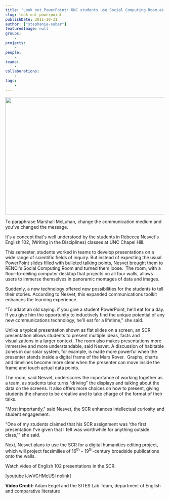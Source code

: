 ```yaml
---
title: "Look out PowerPoint: UNC students use Social Computing Room as a presentation tool"
slug: look-out-powerpoint
publishDate: 2011-10-31
author: ["stephanie-suber"]
featuredImage: null
groups:
    - 
projects:
    - 
people:
    - 
teams: 
    - 
collaborations:
    - 
tags:
    - 
---
```


<!-- tags: ["English 102","Rebecca Nesvet","Social Computing Room"]-->

<a href="https://www.renci.org/wp-content/uploads/2011/10/ppt-alt.jpg"><img class="size-large wp-image-8469 alignnone" title="ppt-alt" src="https://www.renci.org/wp-content/uploads/2011/10/ppt-alt-630x370.jpg" alt="" width="630" height="370" /></a>

To paraphrase Marshall McLuhan, change the communication medium and you've changed the message.

It's a concept that's well understood by the students in Rebecca Nesvet's English 102, (Writing in the Disciplines) classes at UNC Chapel Hill.

This semester, students worked in teams to develop presentations on a wide range of scientific fields of inquiry. But instead of expecting the usual PowerPoint slides filled with bulleted talking points, Nesvet brought them to RENCI's Social Computing Room and turned them loose.  The room, with a floor-to-ceiling computer desktop that projects on all four walls, allows users to immerse themselves in panoramic montages of data and images. 

Suddenly, a new technology offered new possibilities for the students to tell their stories. According to Nesvet, this expanded communications toolkit enhances the learning experience.

"To adapt an old saying. if you give a student PowerPoint, he'll eat for a day. If you give him the opportunity to inductively find the unique potential of any new communications technology, he'll eat for a lifetime," she said.

Unlike a typical presentation shown as flat slides on a screen, an SCR presentation allows students to present multiple ideas, facts and visualizations in a larger context. The room also makes presentations more immersive and more understandable, said Nesvet. A discussion of habitable zones in our solar system, for example, is made more powerful when the presenter stands inside a digital frame of the Mars Rover.  Graphs, charts and timelines become more clear when the presenter can move inside the frame and touch actual data points.

The room, said Nesvet, underscores the importance of working together as a team, as students take turns "driving" the displays and talking about the data on the screens. It also offers more choices on how to present, giving students the chance to be creative and to take charge of the format of their talks.

"Most importantly," said Nesvet, the SCR enhances intellectual curiosity and student engagement.

"One of my students claimed that his SCR assignment was 'the first presentation I've given that I felt was worthwhile for anything outside class,'" she said.

Next, Nesvet plans to use the SCR for a digital humanities editing project, which will project facsimilies of 16<sup>th</sup> – 19<sup>th</sup>-century broadside publications onto the walls.

Watch video of English 102 presentations in the SCR.

[youtube lJwVCHMcUSI nolink]

<strong>Video Credit: </strong>Adam Engel and the SITES Lab Team, department of English and comparative literature
